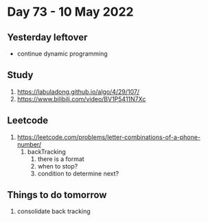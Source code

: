 # Day 73 - 10 May 2022

## Yesterday leftover
* continue dynamic programming


## Study
1. https://labuladong.github.io/algo/4/29/107/
2. https://www.bilibili.com/video/BV1P5411N7Xc


## Leetcode
1. https://leetcode.com/problems/letter-combinations-of-a-phone-number/
    1. backTracking
       1. there is a format
       2. when to stop?
       3. condition to determine next?

## Things to do tomorrow
1. consolidate back tracking